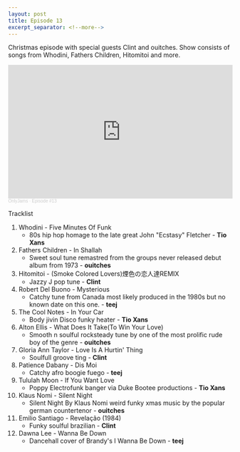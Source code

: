 ```yaml
---
layout: post
title: Episode 13
excerpt_separator: <!--more-->
---
```

Christmas episode with special guests Clint and ouitches. Show consists of songs from Whodini, Fathers Children, Hitomitoi and more.

<iframe width="100%" height="300" scrolling="no" frameborder="no" allow="autoplay" src="https://w.soundcloud.com/player/?url=https%3A//api.soundcloud.com/tracks/954707902&color=%23ff5500&auto_play=false&hide_related=false&show_comments=true&show_user=true&show_reposts=false&show_teaser=true&visual=true"></iframe><div style="font-size: 10px; color: #cccccc;line-break: anywhere;word-break: normal;overflow: hidden;white-space: nowrap;text-overflow: ellipsis; font-family: Interstate,Lucida Grande,Lucida Sans Unicode,Lucida Sans,Garuda,Verdana,Tahoma,sans-serif;font-weight: 100;"><a href="https://soundcloud.com/onlyjamsradio" title="OnlyJams" target="_blank" style="color: #cccccc; text-decoration: none;">OnlyJams</a> · <a href="https://soundcloud.com/onlyjamsradio/episode-13" title="Episode #13" target="_blank" style="color: #cccccc; text-decoration: none;">Episode #13</a></div>
<!--more-->

Tracklist

1. Whodini - Five Minutes Of Funk
    * 80s hip hop homage to the late great John "Ecstasy" Fletcher - **Tio Xans**
2. Fathers Children - In Shallah
    * Sweet soul tune remastred from the groups never released debut album from 1973 - **ouitches**
3. Hitomitoi - (Smoke Colored Lovers)煙色の恋人達REMIX
    * Jazzy J pop tune - **Clint**
4. Robert Del Buono - Mysterious
    * Catchy tune from Canada most likely produced in the 1980s but no known date on this one. - **teej**
5. The Cool Notes - In Your Car
    * Body jivin Disco funky heater - **Tio Xans**
6. Alton Ellis - What Does It Take(To Win Your Love)
    * Smooth n soulful rocksteady tune by one of the most prolific rude boy of the genre - **ouitches**
7. Gloria Ann Taylor - Love Is A Hurtin' Thing
    * Soulfull groove ting - **Clint**
8. Patience Dabany - Dis Moi
    * Catchy afro boogie fuego - **teej**
9. Tululah Moon - If You Want Love 
    * Poppy Electrofunk banger via Duke Bootee productions - **Tio Xans**
10. Klaus Nomi - Silent Night
    * Silent Night By Klaus Nomi weird funky xmas music by the popular german countertenor - **ouitches**
11. Emilio Santiago  - Revelação (1984)
    * Funky soulful brazilian - **Clint**
12. Dawna Lee - Wanna Be Down
    * Dancehall cover of Brandy's I Wanna Be Down - **teej**